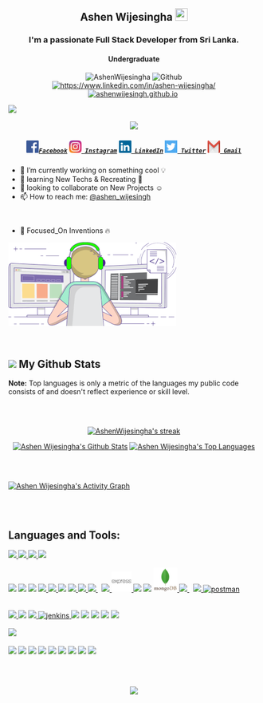 <h2 align="center">Ashen Wijesingha <img src="https://media.giphy.com/media/hvRJCLFzcasrR4ia7z/giphy.gif" width="25px" height="25px">  
<h3 align="center">I'm a passionate Full Stack Developer from Sri Lanka.</h3>
<h4 align="center">Undergraduate</h4>

<p align="center"> 
	<img src="https://komarev.com/ghpvc/?username=AshenWijesingha" alt="AshenWijesingha" /> 
	<img src="https://img.shields.io/github/followers/AshenWijesingha?label=Follow&style=social" alt="Github" />
	<a href="https://www.linkedin.com/in/ashen-wijesingha-89137312b/">
	<img src="https://img.shields.io/badge/-Ashe_Wijesingha-blue?style=flat-square&logo=Linkedin&logoColor=white&link=https://www.linkedin.com/in/ashen-wijesingha/" alt="https://www.linkedin.com/in/ashen-wijesingha/" /></a>
	<a href="https://ashenwijesingha.github.io">
	<img src="https://img.shields.io/badge/Website-46a2f1.svg?&style=flat-square&logo=Google-Chrome&logoColor=white&link=https://anmolsingh.me/" alt="ashenwijesingh.github.io" /></a>
	<img src="https://img.shields.io/github/stars/AshenWijesingha?affiliations=OWNER%2CCOLLABORATOR%2CORGANIZATION_MEMBER&style=social" alt="">
</p>
</h2>


   
![](https://komarev.com/ghpvc/?username=AshenWijesingha)

<p align="center">
    <img src="https://readme-typing-svg.herokuapp.com?color=fff&width=480&height=65&lines=Welcome+To+My+Profile+.+.+.+.;+.+.+.&center=true"></a>  
</p>
<h5 align="center">
  <code><a href="https://www.facebook.com/ashen.dilshan.96" title="Facebook Profile"><img width="25px" height="25px"                                                                             src="https://github.com/AshenWijesingha/AshenWijesingha/blob/main/Images/facebook.png">Facebook</a></code>
  <code><a href="https://www.instagram.com/ashen_wijesingha/" title="Instagram Profile"><img width="25px" height="25px" src="https://github.com/AshenWijesingha/AshenWijesingha/blob/main/Images/instagram.svg"> Instagram</a></code>
  <code><a href="https://www.linkedin.com/in/ashen-wijesinghe-89137312b/" title="LinkedIn Profile"><img width="25px" height="25px" src="https://github.com/AshenWijesingha/AshenWijesingha/blob/main/Images/linkedin.svg"> LinkedIn</a></code>
  <code><a href="https://www.twitter.com/ashen_wijesingh" title="Twitter Profile"><img width="25px" height="25px" src="https://github.com/AshenWijesingha/AshenWijesingha/blob/main/Images/twitter.png"> Twitter</a></code>
  <code><a href="mailto:a.d.wijesina@gmail.com; a.d.wijesingha@outlook.com" title="Send Email"><img width="25px" height="25px" src="https://github.com/AshenWijesingha/AshenWijesingha/blob/main/Images/gmail.png"> Gmail</a></code>

</h5>
<p/>

 - 🔭 I’m currently working on something cool :bulb: 
 - 🌱 learning New Techs & Recreating :construction:  
 - 👯 looking to collaborate on New Projects ☺
 - 📫 How to reach me: [@ashen_wijesingh](mailto:inbox.ashen@gmail.com;)
<br>

<!--

[<img align="left" alt="ashen.dilshan.96 | Facebook" width="22px" src="https://cdn.jsdelivr.net/npm/simple-icons@v3/icons/facebook.svg" />][facebook]
[<img align="left" alt="ashen_wijesingha | Instagram" width="22px" src="https://cdn.jsdelivr.net/npm/simple-icons@v3/icons/instagram.svg" />][instagram]
[<img align="left" alt="ashen-wijesinghe-89137312b | LinkedIn" width="22px" src="https://cdn.jsdelivr.net/npm/simple-icons@v3/icons/linkedin.svg" />][linkedin]
[<img align="left" alt="ashen_wijesingh | Twitter" width="22px" src="https://cdn.jsdelivr.net/npm/simple-icons@v3/icons/twitter.svg" />][twitter]

-->

- :dart: Focused_On Inventions :fire: 

 ![enter image description here](https://raw.githubusercontent.com/AshenWijesingha/AshenWijesingha/main/gif1.gif)

<br>

## <img src="https://img.icons8.com/color/48/000000/programming-flag.png"/> My Github Stats
  
  <b>Note:</b> Top languages is only a metric of the languages my public code consists of and doesn't reflect experience or skill level.


<br/>
<br/>

<p align="center">
    <a href="https://github.com/AshenWijesingha/github-readme-streak-stats">
        <img title="🔥 Get streak stats for your profile at git.io/streak-stats" alt="AshenWijesingha's streak" src="https://github-readme-streak-stats.herokuapp.com/?user=AshenWijesingha&theme=black-ice&hide_border=true&stroke=0000&background=060A0CD0"/>
    </a>
 </p>
 <p align="center">
   <a href="https://github.com/AshenWijesingha/github-readme-stats"><img alt="Ashen Wijesingha's Github Stats" src="https://github-readme-stats.vercel.app/api?username=AshenWijesingha&show_icons=true&count_private=true&theme=react&hide_border=true&bg_color=0D1117" /></a>
  <a href="https://github.com/AshenWijesingha/github-readme-stats"><img alt="Ashen Wijesingha's Top Languages" src="https://github-readme-stats.vercel.app/api/top-langs/?username=AshenWijesingha&langs_count=8&count_private=true&layout=compact&theme=react&hide_border=true&bg_color=0D1117" /></a>
</p>

<br/>
<br/>


<a href="https://github.com/AshenWijesingha/github-readme-activity-graph"><img alt="Ashen Wijesingha's Activity Graph" src="https://activity-graph.herokuapp.com/graph?username=AshenWijesingha&bg_color=0D1117&color=5BCDEC&line=5BCDEC&point=FFFFFF&hide_border=true" /></a>

<br/>
<br/>

## Languages and Tools:

<p align="left"> 

<a href="https://developer.mozilla.org/en-US/docs/Web/JavaScript" target="_blank"> 
	<img src="https://img.icons8.com/color/48/000000/javascript.png"/> </a> 
<a href="https://www.w3.org/html/" target="_blank"> 
	<img src="https://img.icons8.com/color/48/000000/html-5.png"/> </a> 
<a href="https://www.w3schools.com/css/" target="_blank"> 
	<img src="https://img.icons8.com/color/48/000000/css3.png"/> </a> 
<a href="https://getbootstrap.com" target="_blank"> 
	<img src="https://img.icons8.com/color/48/000000/bootstrap.png"/> </a>
	
<br/>
<br/>
	
<a href="https://www.w3schools.in/c-tutorial/" target="_blank"> 
	<img src="https://img.icons8.com/color/48/000000/c-programming.png"/></a>
<a href="https://www.w3schools.com/CPP/default.asp" target="_blank"> 
	<img src="https://img.icons8.com/color/48/000000/c-plus-plus-logo.png"/></a>
<a href="https://www.w3schools.com/cs/index.php" target="_blank"> 
	<img src="https://img.icons8.com/color/48/000000/c-sharp-logo.png"/></a>
<a href="https://www.python.org" target="_blank"> 
	<img src="https://img.icons8.com/color/48/000000/python.png"/> </a> 
<a href="https://www.java.com" target="_blank"> 
	<img src="https://img.icons8.com/color/48/000000/java-coffee-cup-logo.png"/> </a>
<a href="https://www.typescriptlang.org/" target="_blank"> 
	<img src="https://img.icons8.com/color/48/000000/typescript.png"/></a>
<a href="https://reactjs.org/" target="_blank"> 
	<img src="https://img.icons8.com/color/48/000000/react-native.png"/> </a>
<a href="https://spring.io/projects/spring-boot" target="_blank"> 
	<img src="https://img.icons8.com/color/48/000000/spring-logo.png"/> </a> 
<a style="padding-right:8px;" href="https://nodejs.org" target="_blank"> 
	<img src="https://img.icons8.com/color/48/000000/nodejs.png"/> </a> 
<a href="https://redux.js.org" target="_blank"> 
	<img src="https://img.icons8.com/color/48/000000/redux.png"/> </a>
<a href="https://expressjs.com" target="_blank"> 
	<img src="https://raw.githubusercontent.com/devicons/devicon/master/icons/express/express-original-wordmark.svg" alt="express" width="40" height="40"/> </a>
<a href="https://sass-lang.com/" target="_blank"> 
	<img src="https://img.icons8.com/color/50/000000/sass.png"/></a>
<a href="https://www.npmjs.com/" target="_blank"> 
	<img src="https://img.icons8.com/color/48/000000/npm.png"/></a>
<a href="https://www.mongodb.com/" target="_blank"> 
	<img src="https://raw.githubusercontent.com/devicons/devicon/master/icons/mongodb/mongodb-original-wordmark.svg" alt="mongodb" width="48" height="48"/> </a>
<a style="padding-right:8px;" href="https://www.mysql.com/" target="_blank"> 
	<img src="https://img.icons8.com/fluent/50/000000/mysql-logo.png"/> </a>	
<a href="https://firebase.google.com/" target="_blank"> 
	<img src="https://img.icons8.com/color/48/000000/firebase.png"/> </a> 
<a href="https://postman.com" target="_blank"> 
	<img src="https://www.vectorlogo.zone/logos/getpostman/getpostman-icon.svg" alt="postman" width="45" height="45"/> </a> 
<a href="https://threejs.org/" target="_blank"> 
	<img align="left" alt="" width="48px" src="https://raw.githubusercontent.com/NFavareto/static-icons/master/language/3js.png" /> </a> 
<a href="https://yarnpkg.com/" target="_blank"> 
	<img align="left" alt="" width="48px" src="https://res.cloudinary.com/practicaldev/image/fetch/s--5Duu3bxN--/c_limit%2Cf_auto%2Cfl_progressive%2Cq_auto%2Cw_880/https://dev-to-uploads.s3.amazonaws.com/i/8k7tg1r8tzwkwtsxyz1v.png" /> </a> 


<br/>
<br/>
<br/>
	
<a href="https://developer.android.com/" target="_blank"> 
	<img src="https://img.icons8.com/color/48/000000/android-studio--v2.png"/> </a>
<a href="https://tomcat.apache.org/" target="_blank"> 
	<img src="https://img.icons8.com/color/50/000000/tomcat.png"/></a>
<a href="https://git-scm.com/" target="_blank"> 
	<img src="https://img.icons8.com/color/48/000000/git.png"/> </a> 
<a href="https://www.jenkins.io" target="_blank"> 
	<img src="https://www.vectorlogo.zone/logos/jenkins/jenkins-icon.svg" alt="jenkins" width="48" height="48"/> </a> 
<a href="https://visualstudio.microsoft.com/" target="_blank"> 
	<img src="https://img.icons8.com/color/48/000000/visual-studio.png"/></a>
<a href="https://code.visualstudio.com/download" target="_blank"> 
	<img src="https://img.icons8.com/color/48/000000/visual-studio-code-2019.png"/></a>
<a href="https://www.jetbrains.com/" target="_blank"> 
	<img src="https://img.icons8.com/color/48/000000/jetbrains.png"/></a>
<a href="https://github.com/" target="_blank"> 
	<img src="https://img.icons8.com/color/48/000000/github.png"/></a>
<a href="https://www.arduino.cc/" target="_blank"> 
	<img src="https://img.icons8.com/color/48/000000/arduino.png"/></a>

<br/>
<br/>

<a href="#" target="_blank"> 
	<img src="https://img.icons8.com/color/50/000000/open-source--v1.png"/></a>

<br/>
<br/>

<a href="#" target="_blank"> 
	<img src="https://img.icons8.com/color/50/000000/adobe-illustrator--v1.png"/></a>
<a href="#" target="_blank"> 
	<img src="https://img.icons8.com/color/50/000000/adobe-indesign--v1.png"/></a>
<a href="#" target="_blank"> 
	<img src="https://img.icons8.com/color/50/000000/adobe-after-effects--v1.png"/></a>
<a href="#" target="_blank"> 
	<img src="https://img.icons8.com/color/50/000000/adobe-lightroom--v1.png"/></a>
<a href="#" target="_blank"> 
	<img src="https://img.icons8.com/color/50/000000/adobe-dreamweaver--v1.png"/></a>
<a href="#" target="_blank"> 
	<img src="https://img.icons8.com/color/50/000000/adobe-flash--v1.png"/></a>
<a href="#" target="_blank"> 
	<img src="https://img.icons8.com/color/50/000000/adobe-audition.png"/></a>
<a href="#" target="_blank"> 
	<img src="https://img.icons8.com/color/50/000000/adobe-bridge--v1.png"/></a>
<a href="#" target="_blank"> 
	<img src="https://img.icons8.com/color/50/000000/adobe-flash--v2.png"/></a>

</p>

<br/>
<br/>

<p align="center">
    <img src="https://readme-typing-svg.herokuapp.com?color=fff&width=480&height=65&lines=To+See+The+World,;Things+Dangerous+To+Come,;To+Find+Each+Other+And+To+Feel.;That+Is+Life+.+.+.+.;+.+.+.;_Ashen+Wijesingha&center=true"></a>
</p>


<!--
![Git Hub Contribution](https://user-images.githubusercontent.com/34527100/94196273-bebe8b80-fed1-11ea-9b26-7672c725a6fd.jpg)
-->

[twitter]: https://twitter.com/ashen_wijesingh
[instagram]: https://instagram.com/ashen_wijesingha
[linkedin]: https://linkedin.com/in/ashen-wijesinghe-89137312b/
[facebook]: https://www.facebook.com/ashen.dilshan.96

